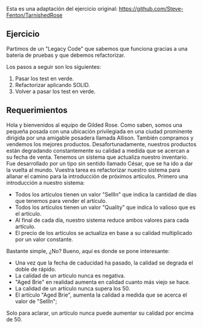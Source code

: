 Esta es una adaptación del ejercicio original: https://github.com/Steve-Fenton/TarnishedRose

## Ejercicio

Partimos de un "Legacy Code" que sabemos que funciona gracias a una bateria de pruebas y que debemos refactorizar.

Los pasos a seguir son los siguientes:
1. Pasar los test en verde.
2. Refactorizar aplicando SOLID.
3. Volver a pasar los test en verde.

## Requerimientos
Hola y bienvenidos al equipo de Gilded Rose. Como saben, somos una pequeña posada con una ubicación privilegiada en una ciudad prominente dirigida por una amigable posadera llamada Allison. También compramos y vendemos los mejores productos. Desafortunadamente, nuestros productos están degradando constantemente su calidad a medida que se acercan a su fecha de venta. Tenemos un sistema que actualiza nuestro inventario. Fue desarrollado por un tipo sin sentido llamado César, que se ha ido a dar la vuelta al mundo. Vuestra tarea es refactorizar nuestro sistema para allanar el camino para la introducción de próximos artículos. Primero una introducción a nuestro sistema:

- Todos los artículos tienen un valor "SellIn" que indica la cantidad de días que tenemos para vender el artículo.
- Todos los artículos tienen un valor "Quality" que indica lo valioso que es el artículo.
- Al final de cada día, nuestro sistema reduce ambos valores para cada artículo.
- El precio de los artículos se actualiza en base a su calidad multiplicado por un valor constante.

Bastante simple, ¿No? Bueno, aquí es donde se pone interesante:

 - Una vez que la fecha de caducidad ha pasado, la calidad se degrada el doble de rápido.
 - La calidad de un artículo nunca es negativa.
 - "Aged Brie" en realidad aumenta en calidad cuanto más viejo se hace.
 - La calidad de un artículo nunca supera los 50.
 - El artículo "Aged Brie", aumenta la calidad a medida que se acerca el valor de "SellIn";

Solo para aclarar, un artículo nunca puede aumentar su calidad por encima de 50.
